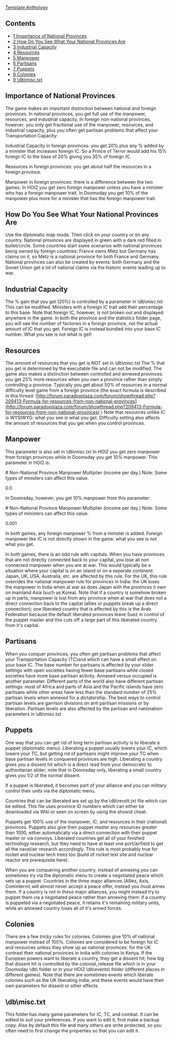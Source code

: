[Template:Anthology](/wiki/index.php?title=Template:Anthology&action=edit&redlink=1 "Template:Anthology (page does not exist)")

## Contents

-   [ 1 Importance of National Provinces
    ](#Importance_of_National_Provinces)
-   [ 2 How Do You See What Your National Provinces Are
    ](#How_Do_You_See_What_Your_National_Provinces_Are)
-   [ 3 Industrial Capacity ](#Industrial_Capacity)
-   [ 4 Resources ](#Resources)
-   [ 5 Manpower ](#Manpower)
-   [ 6 Partisans ](#Partisans)
-   [ 7 Puppets ](#Puppets)
-   [ 8 Colonies ](#Colonies)
-   [ 9 \db\misc.txt ](#.5Cdb.5Cmisc.txt)

##  Importance of National Provinces 

The game makes an important distinction between national and foreign
provinces. In national provinces, you get full use of the manpower,
resources, and industrial capacity. In foreign non-national provinces,
however, you only get fractional use of the manpower, resources, and
industrial capacity, plus you often get partisan problems that affect
your Transportation Capacity:

Industrial Capacity in foreign provinces: you get 20% plus any % added
by a minister that increases foreign IC. So a Prince of Terror would add
his 15% foreign IC to the base of 20% giving you 35% of foreign IC.

Resources in foreign provinces: you get about half the resources in a
foreign province.

Manpower in foreign provinces: there is a difference between the two
games. In HOI2 you get zero foreign manpower unless you have a minister
who has a foreign manpower trait. In Doomsday you get 10% of the
manpower plus more for a minister that has the foreign manpower trait.

##  How Do You See What Your National Provinces Are 

Use the diplomatic map mode. Then click on your country or on any
country. National provinces are displayed in green with a dark red
filled in bullet/circle. Some countries start some scenarios with
national provinces being owned by foreign countries: France owns Metz
but Germany has claims on it, so Metz is a national province for both
France and Germany. National provinces can also be created by events:
both Germany and the Soviet Union get a lot of national claims via the
historic events leading up to war.

##  Industrial Capacity 

The % gain that you get (20%) is controlled by a parameter in
\db\misc.txt This can be modified. Ministers with a foreign IC trait add
their percentage to this base. Note that foreign IC, however, is not
broken out and displayed anywhere in the game. In both the province and
the statistics folder page, you will see the number of factories in a
foreign province, not the actual amount of IC that you get. Foreign IC
is instead bundled into your base IC number. What you see is not what is
get!

##  Resources 

The amount of resources that you get is NOT set in \db\misc.txt The %
that you get is determined by the executable file and can not be
modified. The game also makes a distinction between controlled and
annexed provinces: you get 25% more resources when you own a province
rather than simply controlling a province. Typically you get about 50%
of resources in a normal difficulty level game from a foreign province
(the exact formula is described in this thread:
[http://forum.paradoxplaza.com/forum/showthread.php?209413-Formula-for-resources-from-non-national-provinces](http://forum.paradoxplaza.com/forum/showthread.php?209413-Formula-for-resources-from-non-national-provinces)
) Note that resources unlike IC is WYSIWYG: what you see is what you
get. Difficulty setting also affects the amount of resources that you
get when you control provinces.

##  Manpower 

This parameter is also set in \db\misc.txt In HOI2 you get zero manpower
from foreign provinces while in Doomsday you get 10% manpower. This
parameter in HOI2 is:

\# Non-National Province Manpower Multiplier (income per day.) Note:
Some types of ministers can affect this value.

0.0

In Doomsday, however, you get 10% manpower from this parameter:

\# Non-National Province Manpower Multiplier (income per day.) Note:
Some types of ministers can affect this value.

0.001

In both games, any foreign manpower % from a minister is added. Foreign
manpower like IC is not directly shown in the game: what you see is not
what you get.

In both games, there is an odd rule with capitals. When you have
provinces that are not directly connected back to your capital, you lose
all non connected manpower when you are at war. This would typically be
a situation where your capital is on an island or on a separate
continent: Japan, UK, USA, Australia, etc. are affected by this rule.
For the UK, this rule overrides the national manpower rule for provinces
in India: the UK loses the manpower in India when at war as does Japan
with the provinces it own on mainland Asia (such as Korea). Note that if
a country is somehow broken up in parts, manpower is lost from any
province when at war that does not a direct connection back to the
capital (allies or puppets break up a direct connection); one liberated
country that is affected by this is the Arab Federation because the
default liberated provinces leave Suez in control of the puppet master
and this cuts off a large part of this liberated country from it's
capital.

##  Partisans 

When you conquer provinces, you often get partisan problems that affect
your Transportation Capacity (TC)and which can have a small effect on
your base IC. The base number for partisans is affected by your slider
settings with open societies having fewer base partisans while closed
societies have more base partisan activity. Annexed versus occupied is
another parameter. Different parts of the world also have different
partisan settings: most of Africa and parts of Asia and the Pacific
islands have zero partisans while other areas have less than the
standard number of 25% partisan levels when annexed for a dictatorship.
The best ways to control partisan levels are garrison divisions on anti
partisan missions or by liberation. Partisan levels are also affected by
the partisan and nationalism parameters in \db\misc.txt

##  Puppets 

One way that you can get rid of long term partisan activity is to
liberate a puppet (diplomatic menu). Liberating a puppet usually lowers
your IC, which lowers your TC, but getting rid of partisans might
improve your TC when base partisan levels in conquered provinces are
high. Liberating a country gives you a dissent hit which is a direct
read from your democratic to authoritarian slider; note that in Doomsday
only, liberating a small country gives you 1/2 of the normal dissent.

If a puppet is liberated, it becomes part of your alliance and you can
military control their units via the diplomatic menu.

Countries that can be liberated are set up by the \db\revolt.txt file
which can be edited. This file uses province ID numbers which can either
be downloaded via Wiki or seen on screen by using the showid cheat.

Puppets get 100% use of the manpower, IC, and resources in their
(national) provinces. Puppets also give their puppet master any
resources greater than 1000, either automatically via a direct
connection with their puppet master or via convoys. Liberated countries
get all of your finished technology research, but they need to have at
least one port/airfield to get all the naval/air research accordingly.
This rule is most probably true for rocket and nuclear tech trees too
(build of rocket test site and nuclear reactor are prerequisite here).

When you are conquering another country, instead of annexing you can
sometimes try via the diplomatic menu to create a negotiated peace which
sets up a puppet. Countries in the three major alliances (Allies, Axis,
Cominterm) will almost never accept a peace offer, instead you must
annex them. If a country is not in these major alliances, you might
instead try to puppet them via a negotiated peace rather than annexing
them: if a country is puppeted via a negotiated peace, it retains it's
remaining military units, while an annexed country loses all of it's
armed forces.

##  Colonies 

There are a few tricky rules for colonies. Colonies give 10% of national
manpower instead of 100%. Colonies are considered to be foreign for IC
and resources unless they show up as national provinces: for the UK
contrast their national provinces in India with colonies in Kenya. If
the European powers want to liberate a country, they get a dissent hit;
how big that dissent hit is controlled by the colonial_release file
which is in your Doomsday \db\\ folder or in your HOI2 \db\events\\
folder (different places in different games). Note that there are
sometimes events which liberate colonies such as the UK liberating
India, and these events would have their own parameters for dissent or
other effects.

##    \db\misc.txt 

This folder has many game parameters for IC, TC, and combat. It can be
edited to suit your preferences. If you want to edit it, first make a
backup copy. Also by default this file and many others are write
protected, so you often need to first change the properties so that you
can edit it.
